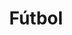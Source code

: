 ---
title: Fútbol
date: 
draft: false

# descripcion
description : Dije de plata 925

materials: Plata 925

color: Plateado

dimensions: 2,3cm ancho

code: 02-14-0675

type: "Dijes"

categories: []

price: $3.020,00

# Images
# first image will be shown in the product page
images:
  # - image: "images/path_to_image"
  # La ubicacion de las imagenes es imagenes/Dijes/Dijes.Plata/02-14-0675-futbol
  - image: "./images/dijes/plata/02-14-0675.JPG"
---